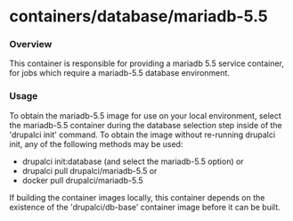 containers/database/mariadb-5.5
====

### Overview

This container is responsible for providing a mariadb 5.5 service container,
for jobs which require a mariadb-5.5 database environment.

### Usage

To obtain the mariadb-5.5 image for use on your local environment, select the
mariadb-5.5 container during the database selection step inside of the
'drupalci init' command.  To obtain the image without re-running drupalci init,
any of the following methods may be used:
- drupalci init:database (and select the mariadb-5.5 option)
  or
- drupalci pull drupalci/mariadb-5.5
  or
- docker pull drupalci/mariadb-5.5

If building the container images locally, this container depends on the
existence of the 'drupalci/db-base' container image before it can be built.
